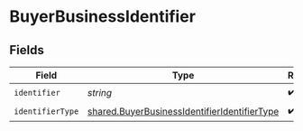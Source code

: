 # BuyerBusinessIdentifier


## Fields

| Field                                                                                                               | Type                                                                                                                | Required                                                                                                            | Description                                                                                                         |
| ------------------------------------------------------------------------------------------------------------------- | ------------------------------------------------------------------------------------------------------------------- | ------------------------------------------------------------------------------------------------------------------- | ------------------------------------------------------------------------------------------------------------------- |
| `identifier`                                                                                                        | *string*                                                                                                            | :heavy_check_mark:                                                                                                  | N/A                                                                                                                 |
| `identifierType`                                                                                                    | [shared.BuyerBusinessIdentifierIdentifierType](../../../sdk/models/shared/buyerbusinessidentifieridentifiertype.md) | :heavy_check_mark:                                                                                                  | N/A                                                                                                                 |